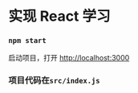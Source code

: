 # 实现 React 学习

### `npm start`

启动项目，打开 [http://localhost:3000](http://localhost:3000)

### 项目代码在```src/index.js```
